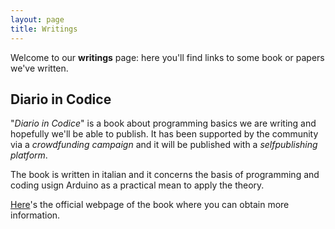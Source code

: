 ```yaml
---
layout: page
title: Writings
---
```

Welcome to our **writings** page: here you'll find links to some book or papers we've written.

## Diario in Codice

"_Diario in Codice_" is a book about programming basics we are writing and hopefully we'll be able to publish. 
It has been supported by the community via a _crowdfunding campaign_ and it will be published with a _selfpublishing platform_.

The book is written in italian and it concerns the basis of programming and coding usign Arduino as a practical mean to apply the theory.

[Here](https://ariutti.github.io/diario-in-codice/)'s the official webpage of the book where you can obtain more information.
